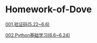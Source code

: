 # Homework-of-Dove

[001.验证码(5.22~6.6)][001]

[002.Python基础学习(6.6~6.24)][002]

[001]: https://github.com/longpp/Homework-of-Dove/tree/master/src/_001
[002]: https://github.com/longpp/Homework-of-Dove/tree/master/src/_002

